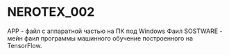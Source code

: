 # NEROTEX_002
APP - файл с аппаратной частью на ПК под Windows 
Фаил SOSTWARE - мейн фаил программы машинного обучение построенного на TensorFlow.
